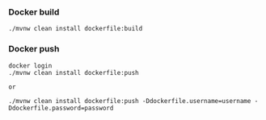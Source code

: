 ### Docker build
```
./mvnw clean install dockerfile:build
```

### Docker push
```
docker login
./mvnw clean install dockerfile:push

or

./mvnw clean install dockerfile:push -Ddockerfile.username=username -Ddockerfile.password=password
```